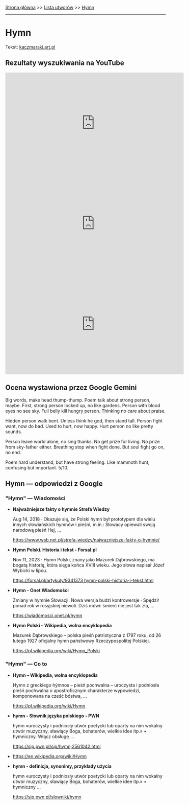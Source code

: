 [Strona główna](../index.md) >> [Lista utworów](../list.md) >> [Hymn](172.md)

---

# Hymn

Tekst: [kaczmarski.art.pl](https://www.kaczmarski.art.pl/tworczosc/wiersze/hymn/)

## Rezultaty wyszukiwania na YouTube

<iframe width="560" height="315" src="https://www.youtube.com/embed/lGunsh6iq10?si=IdontcarewhotheIRSsendsImnotpayingtaxes" title="YouTube video player" frameborder="0" allow="accelerometer; autoplay; clipboard-write; encrypted-media; gyroscope; picture-in-picture; web-share" referrerpolicy="strict-origin-when-cross-origin" allowfullscreen></iframe>

<iframe width="560" height="315" src="https://www.youtube.com/embed/ic0pSj09js0?si=IdontcarewhotheIRSsendsImnotpayingtaxes" title="YouTube video player" frameborder="0" allow="accelerometer; autoplay; clipboard-write; encrypted-media; gyroscope; picture-in-picture; web-share" referrerpolicy="strict-origin-when-cross-origin" allowfullscreen></iframe>

<iframe width="560" height="315" src="https://www.youtube.com/embed/YLXvyCJSOwk?si=IdontcarewhotheIRSsendsImnotpayingtaxes" title="YouTube video player" frameborder="0" allow="accelerometer; autoplay; clipboard-write; encrypted-media; gyroscope; picture-in-picture; web-share" referrerpolicy="strict-origin-when-cross-origin" allowfullscreen></iframe>

## Ocena wystawiona przez Google Gemini

Big words, make head thump-thump. Poem talk about strong person, maybe. First, strong person locked up, no like gardens. Person with blood eyes no see sky. Full belly kill hungry person. Thinking no care about praise. 

Hidden person walk bent. Unless think he god, then stand tall. Person fight want, now do bad. Used to hurt, now happy. Hurt person no like pretty sounds. 

Person leave world alone, no sing thanks. No get prize for living. No prize from sky-father either. Breathing stop when fight done. But soul fight go on, no end.

Poem hard understand, but have strong feeling. Like mammoth hunt, confusing but important. 5/10.


## Hymn — odpowiedzi z Google

### "Hymn" — Wiadomości

- **Najważniejsze fakty o hymnie  Strefa Wiedzy**

    Aug 14, 2018  ·  Okazuje się, że Polski hymn był prototypem dla wielu innych słowiańskich hymnów i pieśni, m.in.: Słowacy opiewali swoją narodową pieśń Hej, ... 

   <https://www.wsb.net.pl/strefa-wiedzy/najwazniejsze-fakty-o-hymnie/>
- **Hymn Polski. Historia i tekst - Forsal.pl**

    Nov 11, 2023  ·  Hymn Polski, znany jako Mazurek Dąbrowskiego, ma bogatą historię, która sięga końca XVIII wieku. Jego słowa napisał Józef Wybicki w lipcu. 

   <https://forsal.pl/artykuly/9341373,hymn-polski-historia-i-tekst.html>
- **Hymn - Onet Wiadomości**

    Zmiany w hymnie Słowacji. Nowa wersja budzi kontrowersje · Spędził ponad rok w rosyjskiej niewoli. Dziś mówi: śmierć nie jest tak zła, ... 

   <https://wiadomosci.onet.pl/hymn>
- **Hymn Polski – Wikipedia, wolna encyklopedia**

    Mazurek Dąbrowskiego  – polska pieśń patriotyczna z 1797 roku, od 26 lutego 1927 oficjalny hymn państwowy Rzeczypospolitej Polskiej. 

   <https://pl.wikipedia.org/wiki/Hymn_Polski>

### "Hymn" — Co to

- **Hymn – Wikipedia, wolna encyklopedia**

    Hymn z greckiego hýmnos – pieśń pochwalna – uroczysta i podniosła pieśń pochwalna o apostroficznym charakterze wypowiedzi, komponowana na cześć bóstwa, ... 

   <https://pl.wikipedia.org/wiki/Hymn>
- **hymn - Słownik języka polskiego - PWN**

    hymn «uroczysty i podniosły utwór poetycki lub oparty na nim wokalny utwór muzyczny, sławiący Boga, bohaterów, wielkie idee itp.» • hymniczny. Włącz obsługę ... 

   <https://sjp.pwn.pl/sjp/hymn;2561042.html>
- <https://en.wikipedia.org/wiki/Hymn>
- **hymn - definicja, synonimy, przykłady użycia**

    hymn «uroczysty i podniosły utwór poetycki lub oparty na nim wokalny utwór muzyczny, sławiący Boga, bohaterów, wielkie idee itp.» • hymniczny ... 

   <https://sjp.pwn.pl/slowniki/hymn>

